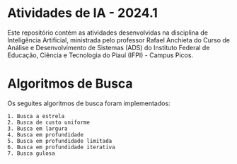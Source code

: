 # Atividades de IA - 2024.1

Este repositório contém as atividades desenvolvidas na disciplina de Inteligência Artificial, ministrada pelo professor Rafael Anchieta do Curso de Análise e Desenvolvimento de Sistemas (ADS) do Instituto Federal de Educação, Ciência e Tecnologia do Piauí (IFPI) - Campus Picos. 

# Algoritmos de Busca 

Os seguites algoritmos de busca foram implementados:

    1. Busca a estrela
    2. Busca de custo uniforme
    3. Busca em largura
    4. Busca em profundidade
    5. Busca em profundidade limitada
    6. Busca em profundidade iterativa
    7. Busca gulosa


